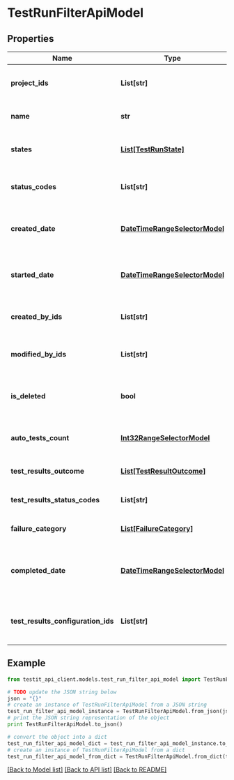 # TestRunFilterApiModel


## Properties
Name | Type | Description | Notes
------------ | ------------- | ------------- | -------------
**project_ids** | **List[str]** | Specifies a test run project IDs to search for | [optional] 
**name** | **str** | Specifies test run name | [optional] 
**states** | [**List[TestRunState]**](TestRunState.md) | Specifies a test run states to search for | [optional] 
**status_codes** | **List[str]** | Specifies a test run status codes to search for | [optional] 
**created_date** | [**DateTimeRangeSelectorModel**](DateTimeRangeSelectorModel.md) | Specifies a test run range of created date to search for | [optional] 
**started_date** | [**DateTimeRangeSelectorModel**](DateTimeRangeSelectorModel.md) | Specifies a test run range of started date to search for | [optional] 
**created_by_ids** | **List[str]** | Specifies a test run creator IDs to search for | [optional] 
**modified_by_ids** | **List[str]** | Specifies a test run last editor IDs to search for | [optional] 
**is_deleted** | **bool** | Specifies a test run deleted status to search for | [optional] 
**auto_tests_count** | [**Int32RangeSelectorModel**](Int32RangeSelectorModel.md) | Number of autoTests run in the test run | [optional] 
**test_results_outcome** | [**List[TestResultOutcome]**](TestResultOutcome.md) | Specifies test results outcomes | [optional] 
**test_results_status_codes** | **List[str]** | Specifies test results status codes | [optional] 
**failure_category** | [**List[FailureCategory]**](FailureCategory.md) | Specifies failure categories | [optional] 
**completed_date** | [**DateTimeRangeSelectorModel**](DateTimeRangeSelectorModel.md) | Specifies a test run range of completed date to search for | [optional] 
**test_results_configuration_ids** | **List[str]** | Specifies a test result configuration IDs to search for | [optional] 

## Example

```python
from testit_api_client.models.test_run_filter_api_model import TestRunFilterApiModel

# TODO update the JSON string below
json = "{}"
# create an instance of TestRunFilterApiModel from a JSON string
test_run_filter_api_model_instance = TestRunFilterApiModel.from_json(json)
# print the JSON string representation of the object
print TestRunFilterApiModel.to_json()

# convert the object into a dict
test_run_filter_api_model_dict = test_run_filter_api_model_instance.to_dict()
# create an instance of TestRunFilterApiModel from a dict
test_run_filter_api_model_from_dict = TestRunFilterApiModel.from_dict(test_run_filter_api_model_dict)
```
[[Back to Model list]](../README.md#documentation-for-models) [[Back to API list]](../README.md#documentation-for-api-endpoints) [[Back to README]](../README.md)


